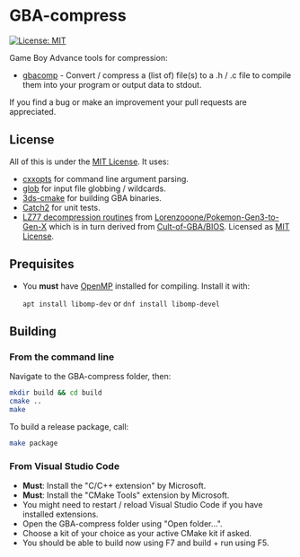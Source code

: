 # GBA-compress

[![License: MIT](https://img.shields.io/badge/License-MIT-yellow.svg)](https://opensource.org/licenses/MIT)

Game Boy Advance tools for compression:

* [gbacomp](src/gbacomp.cpp) - Convert / compress a (list of) file(s) to a .h / .c file to compile them into your program or output data to stdout.

If you find a bug or make an improvement your pull requests are appreciated.

## License

All of this is under the [MIT License](LICENSE). It uses:

* [cxxopts](https://github.com/jarro2783/cxxopts) for command line argument parsing.
* [glob](https://github.com/p-ranav/glob) for input file globbing / wildcards.
* [3ds-cmake](https://github.com/Xtansia/3ds-cmake) for building GBA binaries.
* [Catch2](https://github.com/catchorg/Catch2) for unit tests.
* [LZ77 decompression routines](gba/compression/lz77.s) from [Lorenzooone/Pokemon-Gen3-to-Gen-X](https://github.com/Lorenzooone/Pokemon-Gen3-to-Gen-X/blob/main/source/decompress.s) which is in turn derived from [Cult-of-GBA/BIOS](https://github.com/Cult-of-GBA/BIOS/blob/master/bios_calls/decompression/lz77.s). Licensed as [MIT License](https://github.com/Cult-of-GBA/BIOS/blob/master/LICENSE).

## Prequisites

* You **must** have [OpenMP](https://www.openmp.org/) installed for compiling. Install it with:

  ```apt install libomp-dev``` or ```dnf install libomp-devel```

## Building

### From the command line

Navigate to the GBA-compress folder, then:

```sh
mkdir build && cd build
cmake ..
make
```

To build a release package, call:

```sh
make package
```

### From Visual Studio Code

* **Must**: Install the "C/C++ extension" by Microsoft.
* **Must**: Install the "CMake Tools" extension by Microsoft.
* You might need to restart / reload Visual Studio Code if you have installed extensions.
* Open the GBA-compress folder using "Open folder...".
* Choose a kit of your choice as your active CMake kit if asked.
* You should be able to build now using F7 and build + run using F5.
